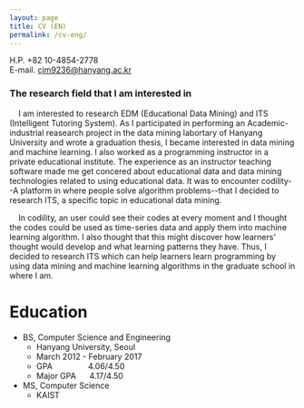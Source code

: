 ```yaml
---
layout: page
title: CV (EN)
permalink: /cv-eng/
---
```

H.P. +82 10-4854-2778  
E-mail. cjm9236@hanyang.ac.kr

### The research field that I am interested in
&nbsp;&nbsp;&nbsp;&nbsp;I am interested to research EDM (Educational Data Mining) and ITS (Intelligent Tutoring System). As I participated in performing an Academic-industrial reasearch project in the data mining labortary of Hanyang University and wrote a graduation thesis, I became interested in data mining and machine learning. I also worked as a programming instructor in a private educational institute. The experience as an instructor teaching software made me get concered about educational data and data mining technologies related to using educational data. It was to encounter codility--A platform in where people solve algorithm problems--that I decided to research ITS, a specific topic in educational data mining.

&nbsp;&nbsp;&nbsp;&nbsp;In codility, an user could see their codes at every moment and I thought the codes could be used as time-series data and apply them into machine learning algorithm. I also thought that this might discover how learners' thought would develop and what learning patterns they have. Thus, I decided to research ITS which can help learners learn programming by using data mining and machine learning algorithms in the graduate school in where I am.


# Education
- BS, Computer Science and Engineering
    - Hanyang University, Seoul
    - March 2012 - February 2017
    - GPA&nbsp;&nbsp;&nbsp;&nbsp;&nbsp;&nbsp;&nbsp;&nbsp;&nbsp;&nbsp;&nbsp;&nbsp;&nbsp;&nbsp;&nbsp;&nbsp;4.06/4.50
    - Major GPA&nbsp;&nbsp;&nbsp;&nbsp;&nbsp;&nbsp;4.17/4.50
- MS, Computer Science
    - KAIST
